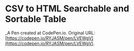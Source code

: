 # CSV to HTML Searchable and Sortable Table
 _A Pen created at CodePen.io. Original URL: [https://codepen.io/RYJASM/pen/LVEWgV](https://codepen.io/RYJASM/pen/LVEWgV).

 